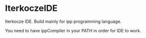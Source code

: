 # IterkoczeIDE
Iterkocze IDE. Build mainly for ipp programming language.

You need to have ippCompiler in your PATH in order for IDE to work.
